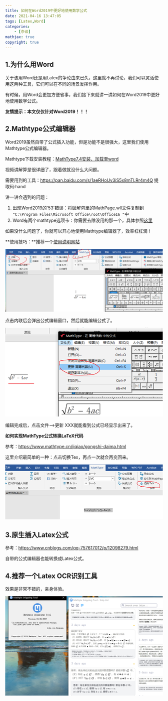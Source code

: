 ```yaml
---
title: 如何在Word2019中更好地使用数学公式
date: 2021-04-16 13:47:05
tags: [Latex,Word]
categories: 
	- [杂谈]
mathjax: true
copyright: true
---
```


## 1.为什么用Word

关于该用Word还是用Latex的争论由来已久，这里就不再讨论，我们可以灵活使用这两种工具，它们可以在不同的场景发挥作用。

有时候，用Word会更加方便省事，我们接下来就讲一讲如何在Word2019中更好地使用数学公式。

<!--more-->

**友情提示：本文仅仅针对Word2019！！！**

## 2.Mathtype公式编辑器

Word2019虽然自带了公式插入功能，但是功能不是很强大，这里我们使用Mathtype公式编辑器。

Mathtype下载安装教程：[MathType7.4安装、加载至word](https://www.bilibili.com/video/BV1cV41117SR?from=search&seid=6028489259985023645)

视频讲解算是很详细了，跟着做就没什么大问题。

需要用到的工具：https://pan.baidu.com/s/1aeRHoUv3iS5x8mTLRr4m4Q 提取码:hand

讲一讲会遇到的问题：

1. 出现Word2019的'53'错误：将破解包里的MathPage.wll文件复制到
   `"C:\Program Files\Microsoft Office\root\Office16 "`中
2. Word有两个mathtype选项卡：你需要去除没用的那一个，具体参照[这里](https://www.mathtype.cn/jiqiao/an-niu-shanchu.html)

如果没什么问题了，你就可以开心地使用Mathtype编辑器了，效率杠杠滴！

**使用技巧：**推荐一个[使用说明网站](https://www.mathtype.cn/)

![image-20210416141150533](如何在Word2019中更好地使用数学公式/image-20210416141150533.png)

点击内联后会弹出公式编辑窗口，然后就能编辑公式了。

![image-20210416141119196](如何在Word2019中更好地使用数学公式/image-20210416141119196.png)

编辑完成后，点击文件-->更新 XXX就能看到公式已经显示出来了。

 **如何实现MathType公式转换LaTeX代码**

参考：https://www.mathtype.cn/jiqiao/gongshi-daima.html

这里介绍最简单的一种：点击切换Tex，再点一次就会再变回来。

![image-20210416141814068](如何在Word2019中更好地使用数学公式/image-20210416141814068.png)

## 3.原生插入Latex公式

参考：https://www.cnblogs.com/qq-757617012/p/12098279.html

自带的公式编辑器也能转换成Latex公式。

## 4.推荐一个Latex OCR识别工具

效果是非常不错的，亲身体验。

![image-20210416143919671](如何在Word2019中更好地使用数学公式/image-20210416143919671.png)

